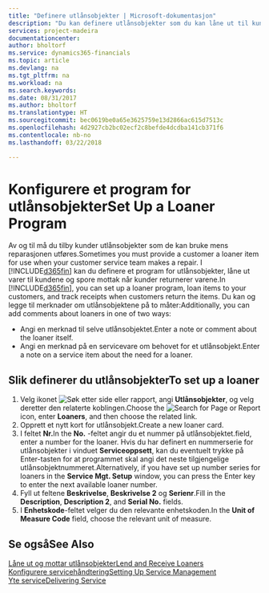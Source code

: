 ```yaml
---
title: "Definere utlånsobjekter | Microsoft-dokumentasjon"
description: "Du kan definere utlånsobjekter som du kan låne ut til kunder for å erstatte servicevarer mens de får service."
services: project-madeira
documentationcenter: 
author: bholtorf
ms.service: dynamics365-financials
ms.topic: article
ms.devlang: na
ms.tgt_pltfrm: na
ms.workload: na
ms.search.keywords: 
ms.date: 08/31/2017
ms.author: bholtorf
ms.translationtype: HT
ms.sourcegitcommit: bec0619be0a65e3625759e13d2866ac615d7513c
ms.openlocfilehash: 4d2927cb2bc02ecf2c8befde4dcdba141cb371f6
ms.contentlocale: nb-no
ms.lasthandoff: 03/22/2018

---
```

# <a name="set-up-a-loaner-program"></a><span data-ttu-id="c5f37-103">Konfigurere et program for utlånsobjekter</span><span class="sxs-lookup"><span data-stu-id="c5f37-103">Set Up a Loaner Program</span></span>
<span data-ttu-id="c5f37-104">Av og til må du tilby kunder utlånsobjekter som de kan bruke mens reparasjonen utføres.</span><span class="sxs-lookup"><span data-stu-id="c5f37-104">Sometimes you must provide a customer a loaner item for use when your customer service team makes a repair.</span></span> <span data-ttu-id="c5f37-105">I [!INCLUDE[d365fin](includes/d365fin_md.md)] kan du definere et program for utlånsobjekter, låne ut varer til kundene og spore mottak når kunder returnerer varene.</span><span class="sxs-lookup"><span data-stu-id="c5f37-105">In [!INCLUDE[d365fin](includes/d365fin_md.md)], you can set up a loaner program, loan items to your customers, and track receipts when customers return the items.</span></span> <span data-ttu-id="c5f37-106">Du kan og legge til merknader om utlånsobjektene på to måter:</span><span class="sxs-lookup"><span data-stu-id="c5f37-106">Additionally, you can add comments about loaners in one of two ways:</span></span>  
  
* <span data-ttu-id="c5f37-107">Angi en merknad til selve utlånsobjektet.</span><span class="sxs-lookup"><span data-stu-id="c5f37-107">Enter a note or comment about the loaner itself.</span></span>  
* <span data-ttu-id="c5f37-108">Angi en merknad på en servicevare om behovet for et utlånsobjekt.</span><span class="sxs-lookup"><span data-stu-id="c5f37-108">Enter a note on a service item about the need for a loaner.</span></span>  

## <a name="to-set-up-a-loaner"></a><span data-ttu-id="c5f37-109">Slik definerer du utlånsobjekter</span><span class="sxs-lookup"><span data-stu-id="c5f37-109">To set up a loaner</span></span>  
1. <span data-ttu-id="c5f37-110">Velg ikonet ![Søk etter side eller rapport](media/ui-search/search_small.png "Søk etter side eller rapport"), angi **Utlånsobjekter**, og velg deretter den relaterte koblingen.</span><span class="sxs-lookup"><span data-stu-id="c5f37-110">Choose the ![Search for Page or Report](media/ui-search/search_small.png "Search for Page or Report icon") icon, enter **Loaners**, and then choose the related link.</span></span>  
2. <span data-ttu-id="c5f37-111">Opprett et nytt kort for utlånsobjekt.</span><span class="sxs-lookup"><span data-stu-id="c5f37-111">Create a new loaner card.</span></span> 
3. <span data-ttu-id="c5f37-112">I feltet **Nr.**</span><span class="sxs-lookup"><span data-stu-id="c5f37-112">In the **No.**</span></span> <span data-ttu-id="c5f37-113">-feltet angir du et nummer på utlånsobjektet.</span><span class="sxs-lookup"><span data-stu-id="c5f37-113">field, enter a number for the loaner.</span></span> <span data-ttu-id="c5f37-114">Hvis du har definert en nummerserie for utlånsobjekter i vinduet **Serviceoppsett**, kan du eventuelt trykke på Enter-tasten for at programmet skal angi det neste tilgjengelige utlånsobjektnummeret.</span><span class="sxs-lookup"><span data-stu-id="c5f37-114">Alternatively, if you have set up number series for loaners in the **Service Mgt. Setup** window, you can press the Enter key to enter the next available loaner number.</span></span>  
4. <span data-ttu-id="c5f37-115">Fyll ut feltene **Beskrivelse**, **Beskrivelse 2** og **Serienr**.</span><span class="sxs-lookup"><span data-stu-id="c5f37-115">Fill in the **Description**, **Description 2**, and **Serial No.** fields.</span></span>  
5. <span data-ttu-id="c5f37-116">I **Enhetskode**-feltet velger du den relevante enhetskoden.</span><span class="sxs-lookup"><span data-stu-id="c5f37-116">In the **Unit of Measure Code** field, choose the relevant unit of measure.</span></span>  
  
## <a name="see-also"></a><span data-ttu-id="c5f37-117">Se også</span><span class="sxs-lookup"><span data-stu-id="c5f37-117">See Also</span></span>
[<span data-ttu-id="c5f37-118">Låne ut og mottar utlånsobjekter</span><span class="sxs-lookup"><span data-stu-id="c5f37-118">Lend and Receive Loaners</span></span>](service-how-to-lend-receive-loaners.md)  
[<span data-ttu-id="c5f37-119">Konfigurere servicehåndtering</span><span class="sxs-lookup"><span data-stu-id="c5f37-119">Setting Up Service Management</span></span>](service-setup-service.md)  
[<span data-ttu-id="c5f37-120">Yte service</span><span class="sxs-lookup"><span data-stu-id="c5f37-120">Delivering Service</span></span>](service-deliver-service.md)  


